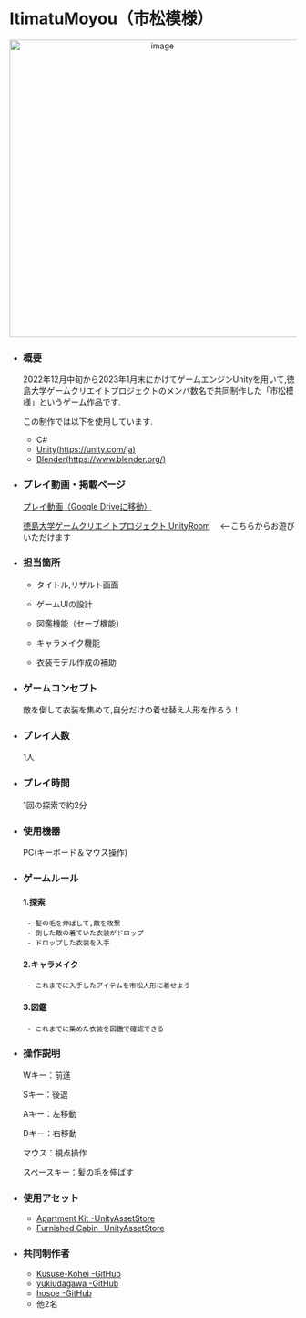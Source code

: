 # ItimatuMoyou（市松模様）

<p  align="center"><img width="521" alt="image" src="https://github.com/hirokazu1108/ItimatuMoyou/assets/87222170/6d28aba8-0d51-4028-a19d-06e241844d5a"></p>

- ### 概要
  2022年12月中旬から2023年1月末にかけてゲームエンジンUnityを用いて,徳島大学ゲームクリエイトプロジェクトのメンバ数名で共同制作した「市松模様」というゲーム作品です.

   この制作では以下を使用しています.
   - C#
   - [Unity(https://unity.com/ja)](https://unity.com/ja)
   - [Blender(https://www.blender.org/)](https://www.blender.org/)
  
- ### プレイ動画・掲載ページ
   [プレイ動画（Google Driveに移動）](https://drive.google.com/drive/u/1/folders/1QlGOesiHKCc60sRfaEiHR3TlQCjtcapf)
   
   [徳島大学ゲームクリエイトプロジェクト UnityRoom](https://unityroom.com/users/s51bljtz6nox4i0vrd8a)　 <--こちらからお遊びいただけます

- ### 担当箇所
   - タイトル,リザルト画面

   - ゲームUIの設計

   - 図鑑機能（セーブ機能）

   - キャラメイク機能
 
   - 衣装モデル作成の補助

- ### ゲームコンセプト
  敵を倒して衣装を集めて,自分だけの着せ替え人形を作ろう！

- ### プレイ人数
   1人

- ### プレイ時間
   1回の探索で約2分

- ### 使用機器
   PC(キーボード＆マウス操作)

- ### ゲームルール
   #### 1.探索
       - 髪の毛を伸ばして,敵を攻撃
       - 倒した敵の着ていた衣装がドロップ
       - ドロップした衣装を入手
   #### 2.キャラメイク
       - これまでに入手したアイテムを市松人形に着せよう
   #### 3.図鑑
       - これまでに集めた衣装を図鑑で確認できる
  
- ### 操作説明
   Wキー：前進
  
   Sキー：後退
  
   Aキー：左移動
  
   Dキー：右移動
  
   マウス：視点操作
  
   スペースキー：髪の毛を伸ばす

- ### 使用アセット
   - [Apartment Kit -UnityAssetStore](https://assetstore.unity.com/packages/3d/environments/apartment-kit-124055)
   - [Furnished Cabin -UnityAssetStore](https://assetstore.unity.com/packages/3d/environments/urban/furnished-cabin-71426)

- ### 共同制作者
   - [Kususe-Kohei -GitHub](https://github.com/Kususe-Kohei)
   - [yukiudagawa -GitHub](https://github.com/yukiudagawa) 
   - [hosoe -GitHub](https://github.com/t-hosoe)
   - 他2名
   

